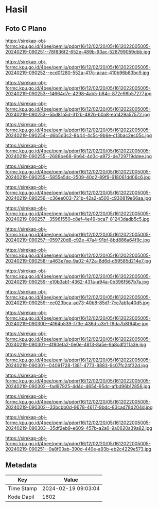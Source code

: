 # Hasil

## Foto C Plano

https://sirekap-obj-formc.kpu.go.id/4bee/pemilu/pdpr/16/12/02/20/05/1612022005005-20240219-090251--78f836f2-652e-489b-93ac-528799059dbb.jpg

https://sirekap-obj-formc.kpu.go.id/4bee/pemilu/pdpr/16/12/02/20/05/1612022005005-20240219-090252--ecd0f280-552a-417c-acac-410b96b83bc9.jpg

https://sirekap-obj-formc.kpu.go.id/4bee/pemilu/pdpr/16/12/02/20/05/1612022005005-20240219-090253--14664d7e-4298-4ab5-b84c-872e98b57277.jpg

https://sirekap-obj-formc.kpu.go.id/4bee/pemilu/pdpr/16/12/02/20/05/1612022005005-20240219-090253--5bd81a5d-312b-482b-b0a8-ea1429a57572.jpg

https://sirekap-obj-formc.kpu.go.id/4bee/pemilu/pdpr/16/12/02/20/05/1612022005005-20240219-090254--d6b5d3c2-8b44-4c5c-9b6e-c13bac2ec05c.jpg

https://sirekap-obj-formc.kpu.go.id/4bee/pemilu/pdpr/16/12/02/20/05/1612022005005-20240219-090255--2688be68-9b64-4d3c-a972-de729719ddee.jpg

https://sirekap-obj-formc.kpu.go.id/4bee/pemilu/pdpr/16/12/02/20/05/1612022005005-20240219-090255--5855e5dc-2509-40d2-89f9-618061dd06c6.jpg

https://sirekap-obj-formc.kpu.go.id/4bee/pemilu/pdpr/16/12/02/20/05/1612022005005-20240219-090256--c36ee003-721b-42a2-a500-c930819e66aa.jpg

https://sirekap-obj-formc.kpu.go.id/4bee/pemilu/pdpr/16/12/02/20/05/1612022005005-20240219-090257--35961550-c8ef-4e49-bca7-81243dadb5c5.jpg

https://sirekap-obj-formc.kpu.go.id/4bee/pemilu/pdpr/16/12/02/20/05/1612022005005-20240219-090257--059720d8-c92e-47a4-91bf-8bd886a64f9c.jpg

https://sirekap-obj-formc.kpu.go.id/4bee/pemilu/pdpr/16/12/02/20/05/1612022005005-20240219-090258--a463e7ee-9a02-472a-8d6d-d59585d214e7.jpg

https://sirekap-obj-formc.kpu.go.id/4bee/pemilu/pdpr/16/12/02/20/05/1612022005005-20240219-090259--e10b3ab1-4362-431a-a94a-0b396f567b7a.jpg

https://sirekap-obj-formc.kpu.go.id/4bee/pemilu/pdpr/16/12/02/20/05/1612022005005-20240219-090259--ee023bca-ad73-40b8-85d1-7ce7ab1a40d5.jpg

https://sirekap-obj-formc.kpu.go.id/4bee/pemilu/pdpr/16/12/02/20/05/1612022005005-20240219-090300--4164b539-f73e-436d-a3e1-f9da7b8f64be.jpg

https://sirekap-obj-formc.kpu.go.id/4bee/pemilu/pdpr/16/12/02/20/05/1612022005005-20240219-090301--4f80efa2-0e0e-4813-8a5e-9a8cdf211a3e.jpg

https://sirekap-obj-formc.kpu.go.id/4bee/pemilu/pdpr/16/12/02/20/05/1612022005005-20240219-090301--04091728-1381-4773-8883-9c07fc24f32d.jpg

https://sirekap-obj-formc.kpu.go.id/4bee/pemilu/pdpr/16/12/02/20/05/1612022005005-20240219-090302--fad97925-4d4c-4654-95dc-afbd96b12856.jpg

https://sirekap-obj-formc.kpu.go.id/4bee/pemilu/pdpr/16/12/02/20/05/1612022005005-20240219-090302--33bcbb0d-9678-4617-9bdc-83cad78d204d.jpg

https://sirekap-obj-formc.kpu.go.id/4bee/pemilu/pdpr/16/12/02/20/05/1612022005005-20240219-090303--35df2eb9-e609-457b-a2a0-9a0620a39a82.jpg

https://sirekap-obj-formc.kpu.go.id/4bee/pemilu/pdpr/16/12/02/20/05/1612022005005-20240219-090251--0a8f03ab-390d-440e-a93b-eb2c4229e573.jpg


## Metadata

| Key        | Value               |
| ---------- | ------------------- |
| Time Stamp | 2024-02-19 09:03:04 |
| Kode Dapil | 1602                |



